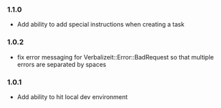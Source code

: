 ### 1.1.0
- Add ability to add special instructions when creating a task

### 1.0.2
- fix error messaging for Verbalizeit::Error::BadRequest so that multiple errors are separated by spaces

### 1.0.1
- Add ability to hit local dev environment
